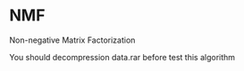 # NMF

Non-negative Matrix Factorization

You should decompression data.rar before test this algorithm

